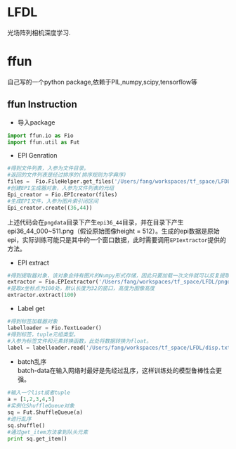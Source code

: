 # LFDL  
光场阵列相机深度学习.

# ffun
自己写的一个python package,依赖于PIL,numpy,scipy,tensorflow等  
## ffun Instruction  
- 导入package  
```python
import ffun.io as Fio
import ffun.util as Fut
```
- EPI Genration  
```python
#得到文件列表，入参为文件目录。
#返回的文件列表是经过排序的(排序规则为字典序)
files =  Fio.FileHelper.get_files('/Users/fang/workspaces/tf_space/LFDL/pngdata')
#创建EPI生成器对象，入参为文件列表的元组
Epi_creator = Fio.EPIcreator(files)
#生成EPI文件，入参为图片索引闭区间
Epi_creator.create((36,44))
```  
上述代码会在`pngdata`目录下产生`epi36_44`目录，并在目录下产生epi36_44_000~511.png（假设原始图像height = 512）。生成的epi数据是原始epi，实际训练可能只是其中的一个窗口数据，此时需要调用`EPIextractor`提供的方法。  

- EPI extract  
```python
#得到提取器对象，该对象会持有图片的Numpy形式存储，因此只要加载一次文件就可以反复提取
extractor = Fio.EPIextractor('/Users/fang/workspaces/tf_space/LFDL/pngdata/epi36_44/epi_36_44_001.png')
#提取x坐标点为100处，默认长度为32的窗口，高度为图像高度
extractor.extract(100)
```
- Label get  
```python
#得到标签加载器对象
labelloader = Fio.TextLoader()
#得到标签，tuple元组类型。
#入参为标签文件和元素转换函数，此处将数据转换为float。
label = labelloader.read('/Users/fang/workspaces/tf_space/LFDL/disp.txt',float)
```  
- batch乱序  
batch-data在输入网络时最好是先经过乱序，这样训练处的模型鲁棒性会更强。
```python
#输入一个list或者tuple
a = [1,2,3,4,5]
#实例化ShuffleQueue对象
sq = Fut.ShuffleQueue(a)
#进行乱序
sq.shuffle()
#通过get_item方法拿到队头元素
print sq.get_item()
```

